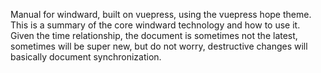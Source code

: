Manual for windward, built on vuepress, using the vuepress hope theme. This is a summary of the core windward technology and how to use it. Given the time relationship, the document is sometimes not the latest, sometimes will be super new, but do not worry, destructive changes will basically document synchronization.
